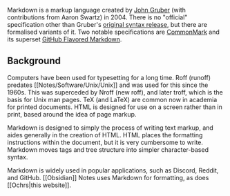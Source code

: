 Markdown is a markup language created by [John Gruber](https://daringfireball.net) (with contributions from Aaron Swartz) in 2004.  There is no "official" specification other than Gruber's [original syntax release](https://daringfireball.net/projects/markdown/), but there are formalised variants of it. Two notable specifications are [CommonMark](https://commonmark.org/) and its superset [GitHub Flavored Markdown](https://github.github.com/gfm/).

## Background

Computers have been used for typesetting for a long time.  Roff (runoff) predates [[Notes/Software/Unix/Unix]] and was used for this since the 1960s.  This was superceded by Nroff (new roff), and later troff, which is the basis for Unix man pages.  TeX (and LaTeX) are common now in academia for printed documents.  HTML is designed for use on a screen rather than in print, based around the idea of page markup.

Markdown is designed to simply the process of writing text markup, and aides generally in the creation of HTML.  HTML places the formatting instructions within the document, but it is very cumbersome to write.  Markdown moves tags and tree structure into simpler character-based syntax.

Markdown is widely used in popular applications, such as Discord, Reddit, and GitHub.  [[Obsidian]] Notes uses Markdown for formatting, as does [[Ochrs|this website]].